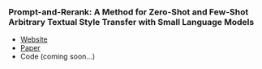 ### Prompt-and-Rerank: A Method for Zero-Shot and Few-Shot Arbitrary Textual Style Transfer with Small Language Models

* [Website](https://lukemelas.github.io/prompt-and-rerank/)
* [Paper](https://arxiv.org/abs/2205.11503)
* Code (coming soon...)
